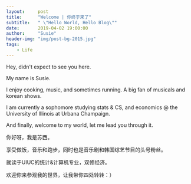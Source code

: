 ```yaml
---
layout:     post
title:      "Welcome | 你终于来了"
subtitle:   " \"Hello World, Hello Blog\""
date:       2019-04-02 19:00:00
author:     "Susie"
header-img: "img/post-bg-2015.jpg"
tags:
    - Life
---
```


Hey, didn't expect to see you here.

My name is Susie.

I enjoy cooking, music, and sometimes running. A big fan of musicals and korean shows.

I am currently a sophomore studying stats & CS, and economics @ the University of Illinois at Urbana Champaign.

And finally, welcome to my world, let me lead you through it.



你好呀，我是苏西。

享受做饭，音乐和跑步，同时也是音乐剧和韩国综艺节目的头号粉丝。

就读于UIUC的统计&计算机专业，双修经济。

欢迎你来参观我的世界，让我带你四处转转：）